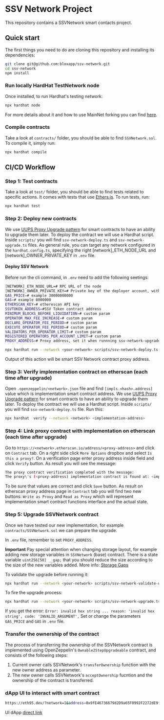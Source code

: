 # SSV Network Project

This repository contains a SSVNetwork smart contacts project.

## Quick start

The first things you need to do are cloning this repository and installing its
dependencies:

```sh
git clone git@github.com:bloxapp/ssv-network.git
cd ssv-network
npm install
```

### Run locally HardHat TestNetwork node 
Once installed, to run Hardhat's testing network:

```sh
npx hardhat node
```

For more details about it and how to use MainNet forking you can find [here](https://hardhat.org/hardhat-network/).

### Compile contracts
Take a look at `contracts/` folder, you should be able to find `SSVNetwork.sol`.
To compile it, simply run:

```sh
npx hardhat compile
```

## CI/CD Workflow

### Step 1: Test contracts
Take a look at `test/` folder, you should be able to find tests related to specific actions.
It comes with tests that use [Ethers.js](https://github.com/ethers-io/ethers.js/).
To run tests, run:

```sh
npx hardhat test
```

### Step 2: Deploy new contracts
We use [UUPS Proxy Upgrade pattern](https://docs.openzeppelin.com/contracts/4.x/api/proxy) for smart contracts to have an ability to upgrade them later.
To deploy the contract we will use a Hardhat script. Inside `scripts/` you will find `ssv-network-deploy.ts` and `ssv-network-upgrade.ts` files.
As general rule, you can target any network configured in the `hardhat.config.ts`,
specifying the right [network]_ETH_NODE_URL and [network]_OWNER_PRIVATE_KEY in `.env` file.

#### Deploy SSV Network

Before run the cli command, in `.env` need to add the following seetings:

```sh
[NETWORK]_ETH_NODE_URL=# RPC URL of the node
[NETWORK]_OWNER_PRIVATE_KEY=# Private key of the deployer account, without 0x prefix
GAS_PRICE=# example 30000000000
GAS=# example 8000000
ETHERSCAN_KEY=# etherescan API key
SSVTOKEN_ADDRESS=#SSV Token contract address
MINIMUM_BLOCKS_BEFORE_LIQUIDATION=# custom param
OPERATOR_MAX_FEE_INCREASE=# custom param
DECLARE_OPERATOR_FEE_PERIOD=# custom param
EXECUTE_OPERATOR_FEE_PERIOD=# custom param
VALIDATORS_PER_OPERATOR_LIMIT=# custom param
REGISTERED_OPERATORS_PER_ACCOUNT_LIMIT=# custom param
PROXY_ADDRESS=# Proxy address, set it when runnning ssv-network-upgrade.ts script
```

```sh
npx hardhat run --network <your-network> scripts/ssv-network-deploy.ts
```
Output of this action will be smart SSV Network contract proxy address.

### Step 3: Verify implementation contract on etherscan (each time after upgrade)
Open `.openzeppelin/<network>.json` file and find `[impls.<hash>.address]` value which is implementation smart contract address.
We use [UUPS Proxy Upgrade pattern](https://docs.openzeppelin.com/contracts/4.x/api/proxy) for smart contracts to have an ability to upgrade them later.
To deploy the contract we will use a Hardhat script. Inside `scripts/` you will find `ssv-network-deploy.ts` file.
Run this:
```sh
npx hardhat  verify --network <network> <implementation-address>
```

### Step 4: Link proxy contract with implementation on etherscan (each time after upgrade)
Go to `https://<network>.etherscan.io/address/<proxy-address>` and click on `Contract` tab.
On a right side click `More Options` dropbox and select `Is this a proxy?`. On a verification page enter proxy address inside field and click `Verify` button. As result you will see the message:
```sh
The proxy contract verification completed with the message:
The proxy\'s (<proxy-address) implementation contract is found at: <implementation-address>
```
To be sure that values are correct and click `Save` button. As result on etherscan proxy address page in `Contract` tab you will find two new buttons:
`Write as Proxy` and `Read as Proxy` which will represent implementation smart contract functions interface and the actual state.

### Step 5: Upgrade SSVNetwork contract
Once we have tested our new implementation, for example `contracts/SSVNetwork.sol` we can prepare the upgrade.

In `.env` file, remember to set `PROXY_ADDRESS`.

**Important**
Pay special attention when changing storage layout, for example adding new storage variables
in `SSVNetwork` (base) contract.
There is a state variable `uint256[50] __gap;` that you should reduce the size according to
the size of the new variables added. More info: [Storage Gaps](https://docs.openzeppelin.com/upgrades-plugins/1.x/writing-upgradeable#storage-gaps)

To validate the upgrade before running it:
```sh
npx hardhat run --network <your-network> scripts/ssv-network-validate-upgrade.ts
```
To fire the upgrade process:
```sh
npx hardhat run --network <your-network> scripts/ssv-network-upgrade.ts
```

If you get the error:
`
Error: invalid hex string ...
reason: 'invalid hex string',
code: 'INVALID_ARGUMENT',
`
Set or change the parameters `GAS_PRICE` and `GAS` in `.env` file.

### Transfer the ownership of the contract
The process of transferring the ownership of the SSVNetwork contract is implemented using OpenZeppelin's `Ownable2StepUpgradeable` contract, and consists of the following steps:
1. Current owner calls SSVNetwork's `transferOwnership` function with the new owner address as parameter.
2. The new owner calls SSVNetwork's `acceptOwnership` fucntion and the ownership of the contract is transferred.

### dApp UI to interact with smart contract

```sh
https://eth95.dev/?network=1&address=0x9fE46736679d2D9a65F0992F2272dE9f3c7fa6e0
```

UI dApp [direct link](https://eth95.dev/?network=1&address=0x9fE46736679d2D9a65F0992F2272dE9f3c7fa6e0)
